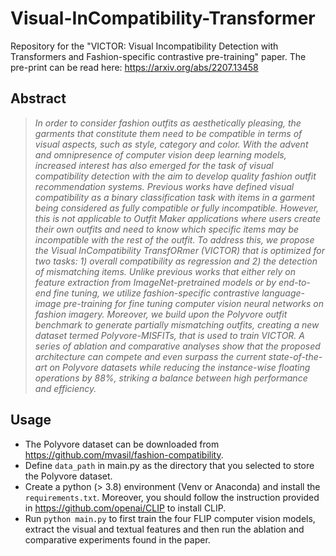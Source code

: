 # Visual-InCompatibility-Transformer
Repository for the "VICTOR: Visual Incompatibility Detection with Transformers and Fashion-specific contrastive pre-training" paper. The pre-print can be read here: https://arxiv.org/abs/2207.13458

## Abstract
>*In order to consider fashion outfits as aesthetically pleasing, the garments that constitute them need to be compatible in terms of visual aspects, such as style, category and color. With the advent and omnipresence of computer vision deep learning models, increased interest has also emerged for the task of visual compatibility detection with the aim to develop quality fashion outfit recommendation systems. Previous works have defined visual compatibility as a binary classification task with items in a garment being considered as fully compatible or fully incompatible. However, this is not applicable to Outfit Maker applications where users create their own outfits and need to know which specific items may be incompatible with the rest of the outfit. To address this, we propose the Visual InCompatibility TransfORmer (VICTOR) that is optimized for two tasks: 1) overall compatibility as regression and 2) the detection of mismatching items. Unlike previous works that either rely on feature extraction from ImageNet-pretrained models or by end-to-end fine tuning, we utilize fashion-specific contrastive language-image pre-training for fine tuning computer vision neural networks on fashion imagery. Moreover, we build upon the Polyvore outfit benchmark to generate partially mismatching outfits, creating a new dataset termed Polyvore-MISFITs, that is used to train VICTOR. A series of ablation and comparative analyses show that the proposed architecture can compete and even surpass the current state-of-the-art on Polyvore datasets while reducing the instance-wise floating operations by 88%, striking a balance between high performance and efficiency.*

## Usage
- The Polyvore dataset can be downloaded from https://github.com/mvasil/fashion-compatibility. 
- Define `data_path` in main.py as the directory that you selected to store the Polyvore dataset.
- Create a python (> 3.8) environment (Venv or Anaconda) and install the `requirements.txt`. Moreover, you should follow the instruction provided in https://github.com/openai/CLIP to install CLIP.
- Run `python main.py` to first train the four FLIP computer vision models, extract the visual and textual features and then run the ablation and comparative experiments found in the paper. 
